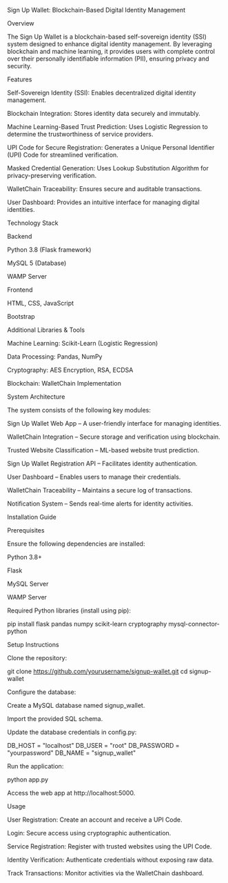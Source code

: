 Sign Up Wallet: Blockchain-Based Digital Identity Management

Overview

The Sign Up Wallet is a blockchain-based self-sovereign identity (SSI) system designed to enhance digital identity management.
By leveraging blockchain and machine learning, it provides users with complete control over their personally identifiable information (PII), ensuring privacy and security.

Features

Self-Sovereign Identity (SSI): Enables decentralized digital identity management.

Blockchain Integration: Stores identity data securely and immutably.

Machine Learning-Based Trust Prediction: Uses Logistic Regression to determine the trustworthiness of service providers.

UPI Code for Secure Registration: Generates a Unique Personal Identifier (UPI) Code for streamlined verification.

Masked Credential Generation: Uses Lookup Substitution Algorithm for privacy-preserving verification.

WalletChain Traceability: Ensures secure and auditable transactions.

User Dashboard: Provides an intuitive interface for managing digital identities.

Technology Stack

Backend

Python 3.8 (Flask framework)

MySQL 5 (Database)

WAMP Server

Frontend

HTML, CSS, JavaScript

Bootstrap

Additional Libraries & Tools

Machine Learning: Scikit-Learn (Logistic Regression)

Data Processing: Pandas, NumPy

Cryptography: AES Encryption, RSA, ECDSA

Blockchain: WalletChain Implementation

System Architecture

The system consists of the following key modules:

Sign Up Wallet Web App – A user-friendly interface for managing identities.

WalletChain Integration – Secure storage and verification using blockchain.

Trusted Website Classification – ML-based website trust prediction.

Sign Up Wallet Registration API – Facilitates identity authentication.

User Dashboard – Enables users to manage their credentials.

WalletChain Traceability – Maintains a secure log of transactions.

Notification System – Sends real-time alerts for identity activities.

Installation Guide

Prerequisites

Ensure the following dependencies are installed:

Python 3.8+

Flask

MySQL Server

WAMP Server

Required Python libraries (install using pip):

pip install flask pandas numpy scikit-learn cryptography mysql-connector-python

Setup Instructions

Clone the repository:

git clone https://github.com/yourusername/signup-wallet.git
cd signup-wallet

Configure the database:

Create a MySQL database named signup_wallet.

Import the provided SQL schema.

Update the database credentials in config.py:

DB_HOST = "localhost"
DB_USER = "root"
DB_PASSWORD = "yourpassword"
DB_NAME = "signup_wallet"

Run the application:

python app.py

Access the web app at http://localhost:5000.

Usage

User Registration: Create an account and receive a UPI Code.

Login: Secure access using cryptographic authentication.

Service Registration: Register with trusted websites using the UPI Code.

Identity Verification: Authenticate credentials without exposing raw data.

Track Transactions: Monitor activities via the WalletChain dashboard.
